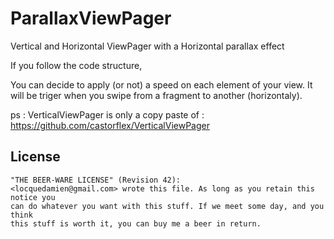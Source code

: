 ParallaxViewPager
=================

Vertical and Horizontal ViewPager with a Horizontal parallax effect

If you follow the code structure, 

You can decide to apply (or not) a speed on each element of your view. 
It will be triger when you swipe from a fragment to another (horizontaly).


ps : VerticalViewPager is only a copy paste of : https://github.com/castorflex/VerticalViewPager

## License

```
"THE BEER-WARE LICENSE" (Revision 42):
<locquedamien@gmail.com> wrote this file. As long as you retain this notice you
can do whatever you want with this stuff. If we meet some day, and you think
this stuff is worth it, you can buy me a beer in return.
```
